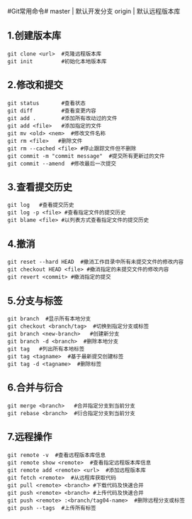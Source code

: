 #Git常用命令#
	master | 默认开发分支 
	origin | 默认远程版本库

## 1.创建版本库 ##
	git clone <url>  #克隆远程版本库
	git init         #初始化本地版本库
## 2.修改和提交 ##
	git status       #查看状态
	git diff         #查看变更内容
	git add .        #添加所有改动过的文件
	git add <file>   #添加指定的文件
	git mv <old> <nem>  #修改文件名称
	git rm <file>   #删除文件
	git rm --cached <file> #停止跟踪文件但不删除
	git commit -m "commit message"  #提交所有更新过的文件
	git commit --amend  #修改最后一次提交
## 3.查看提交历史 ##
	git log   #查看提交历史
	git log -p <file> #查看指定文件的提交历史
	git blame <file> #以列表方式查看指定文件的提交历史
## 4.撤消 ##
	git reset --hard HEAD  #撤消工作目录中所有未提交文件的修改内容
	git checkout HEAD <file> #撤消指定的未提交文件的修改内容
	git revert <commit> #撤消指定的提交
## 5.分支与标签 ##
	git branch  #显示所有本地分支
	git checkout <branch/tag>  #切换到指定分支或标签
	git branch <new-branch>   #创建新分支
	git branch -d <branch>  #删除本地分支
	git tag   #列出所有本地标签
	git tag <tagname>  #基于最新提交创建标签
	git tag -d <tagname>  #删除标签
## 6.合并与衍合 ##
	git merge <branch>   #合并指定分支到当前分支
	git rebase <branch>  #衍合指定分支到当前分支
## 7.远程操作 ##
	git remote -v  #查看远程版本库信息
	git remote show <remote>  #查看指定远程版本库信息
	git remote add <remote> <url>  #添加远程版本库
	git fetch <remote>  #从远程库获取代码
	git pull <remote> <branch> #下载代码及快速合并
	git push <remote> <branch> #上传代码及快速合并
	git push <remote> :<branch/tag04-name>  #删除远程分支或标签
	git push --tags  #上传所有标签